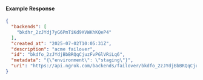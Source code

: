 <!-- Code generated for API Clients. DO NOT EDIT. -->

#### Example Response

```json
{
  "backends": [
    "bkdhr_2zJYdj7yG6PmTiKd9XVWKhKQeP4"
  ],
  "created_at": "2025-07-02T10:05:31Z",
  "description": "acme failover",
  "id": "bkdfo_2zJYdjBbBRQqCjuzFvPGlVRiLq6",
  "metadata": "{\"environment\": \"staging\"}",
  "uri": "https://api.ngrok.com/backends/failover/bkdfo_2zJYdjBbBRQqCjuzFvPGlVRiLq6"
}
```
